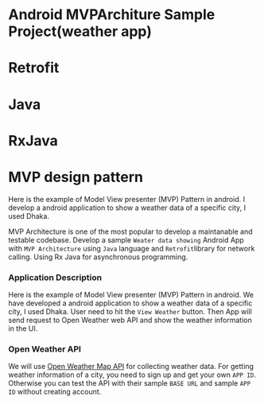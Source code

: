 # Android MVPArchiture Sample Project(weather app)

# Retrofit
# Java
# RxJava
# MVP design pattern


Here is the example of Model View presenter (MVP) Pattern in android.
I develop a android application to show a weather data of a specific city, I used Dhaka. 


MVP Architecture is one of the most popular  to develop a maintanable and testable codebase. Develop a sample `Weater data showing` Android App with `MVP Architecture` using `Java` language and `Retrofit`library for network calling. Using Rx Java for asynchronous programming.



### Application Description
Here is the example of Model View presenter (MVP) Pattern in android.
We have developed a android application to show a weather data of a specific city, I used Dhaka. User need to hit the `View Weather` button. Then App will send request to Open Weather web API and show the weather information in the UI.

### Open Weather API
We will use [Open Weather Map API](https://openweathermap.org/api) for collecting weather data. For getting weather information of a city, you need to sign up and get your own `APP ID`. Otherwise you can test the API with their sample `BASE URL` and sample `APP ID` without creating account.
